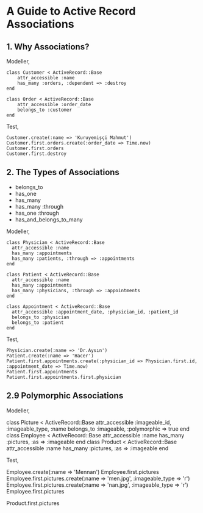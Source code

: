 # A Guide to Active Record Associations

## 1. Why Associations?

Modeller,

    class Customer < ActiveRecord::Base
        attr_accessible :name
        has_many :orders, :dependent => :destroy
    end

    class Order < ActiveRecord::Base
        attr_accessible :order_date
        belongs_to :customer
    end

Test,

    Customer.create(:name => 'Kuruyemişçi Mahmut')
    Customer.first.orders.create(:order_date => Time.now)
    Customer.first.orders
    Customer.first.destroy

## 2. The Types of Associations

- belongs_to
- has_one
- has_many
- has_many :through
- has_one :through
- has_and_belongs_to_many

Modeller,

    class Physician < ActiveRecord::Base
      attr_accessible :name
      has_many :appointments
      has_many :patients, :through => :appointments
    end

    class Patient < ActiveRecord::Base
      attr_accessible :name
      has_many :appointments
      has_many :physicians, :through => :appointments
    end

    class Appointment < ActiveRecord::Base
      attr_accessible :appointment_date, :physician_id, :patient_id
      belongs_to :physician
      belongs_to :patient
    end

Test,

    Physician.create(:name => 'Dr.Aysın')
    Patient.create(:name => 'Hacer')
    Patient.first.appointments.create(:physician_id => Physician.first.id, :appointment_date => Time.now)
    Patient.first.appointments
    Patient.first.appointments.first.physician

## 2.9 Polymorphic Associations

Modeller,

  class Picture < ActiveRecord::Base
    attr_accessible :imageable_id, :imageable_type, :name
    belongs_to :imageable, :polymorphic => true
  end
  class Employee < ActiveRecord::Base
    attr_accessible :name
    has_many :pictures, :as => :imageable
  end
  class Product < ActiveRecord::Base
    attr_accessible :name
    has_many :pictures, :as => :imageable
  end

Test,

  Employee.create(:name => 'Mennan')
  Employee.first.pictures
  Employee.first.pictures.create(:name => 'men.jpg', :imageable_type => 'r')
  Employee.first.pictures.create(:name => 'nan.jpg', :imageable_type => 'r')
  Employee.first.pictures

  Product.first.pictures

